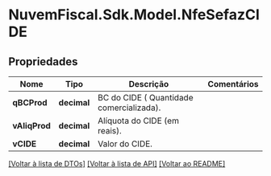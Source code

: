 # NuvemFiscal.Sdk.Model.NfeSefazCIDE

## Propriedades

Nome | Tipo | Descrição | Comentários
------------ | ------------- | ------------- | -------------
**qBCProd** | **decimal** | BC do CIDE ( Quantidade comercializada). | 
**vAliqProd** | **decimal** | Alíquota do CIDE  (em reais). | 
**vCIDE** | **decimal** | Valor do CIDE. | 

[[Voltar à lista de DTOs]](../README.md#documentation-for-models) [[Voltar à lista de API]](../README.md#documentation-for-api-endpoints) [[Voltar ao README]](../README.md)

